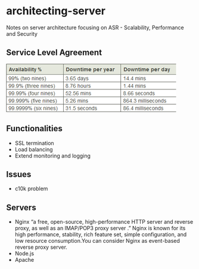 # architecting-server
Notes on server architecture focusing on ASR - Scalability, Performance and Security


## Service Level Agreement
 ![SLA chart](./resources/SLA%20chart.png)
 
## Functionalities
 * SSL termination
 * Load balancing
 * Extend monitoring and logging
## Issues
* c10k problem

## Servers
 * Nginx
    “a free, open-source, high-performance HTTP server and reverse proxy, as well as an IMAP/POP3 proxy server .” Nginx is known for its high performance, stability,
    rich feature set, simple configuration, and low resource consumption.You can consider Nginx as event-based reverse proxy server.
 * Node.js
 * Apache

